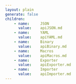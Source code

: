 ```yaml
---
layout: plain
generate: false
children:
    - name:     JSON
      value:    apiJSON.md
    - name:     YAML
      value:    apiYAML.md
    - name:     Binary
      value:    apiBinary.md
    - name:     Macros
      value:    apiMacros.md
    - name:     Exporter
      value:    apiExporter.md
    - name:     Importer
      value:    apiImporter.md
---
```

